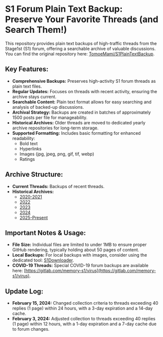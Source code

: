 # S1 Forum Plain Text Backup: Preserve Your Favorite Threads (and Search Them!)

This repository provides plain text backups of high-traffic threads from the Stage1st (S1) forum, offering a searchable archive of valuable discussions. You can find the original repository here: [TomoeMami/S1PlainTextBackup](https://github.com/TomoeMami/S1PlainTextBackup).

## Key Features:

*   **Comprehensive Backups:** Preserves high-activity S1 forum threads as plain text files.
*   **Regular Updates:**  Focuses on threads with recent activity, ensuring the archive stays current.
*   **Searchable Content:**  Plain text format allows for easy searching and analysis of backed-up discussions.
*   **Archival Strategy:** Backups are created in batches of approximately 1500 posts per file for manageability.
*   **Historical Archives:**  Older threads are moved to dedicated yearly archive repositories for long-term storage.
*   **Supported Formatting:** Includes basic formatting for enhanced readability:
    *   Bold text
    *   Hyperlinks
    *   Images (jpg, jpeg, png, gif, tif, webp)
    *   Ratings

## Archive Structure:

*   **Current Threads:** Backups of recent threads.
*   **Historical Archives:**
    *   [2020-2021](https://github.com/TomoeMami/S1PlainTextArchive2021)
    *   [2022](https://github.com/TomoeMami/S1PlainTextArchive2022)
    *   [2023](https://github.com/TomoeMami/S1PlainTextArchive2023)
    *   [2024](https://github.com/TomoeMami/S1PlainTextArchive2024)
    *   [2025-Present](https://github.com/TomoeMami/S1PlainTextArchive2025)

## Important Notes & Usage:

*   **File Size:**  Individual files are limited to under 1MB to ensure proper GitHub rendering, typically holding about 50 pages of content.
*   **Local Backups:**  For local backups with images, consider using the dedicated tool: [S1Downloader](https://github.com/shuangluoxss/Stage1st-downloader).
*   **COVID-19 Threads:** Special COVID-19 forum backups are available here: [https://gitlab.com/memory-s1/virus](https://gitlab.com/memory-s1/virus).

## Update Log:

*   **February 15, 2024:** Changed collection criteria to threads exceeding 40 replies (1 page) within 24 hours, with a 3-day expiration and a 14-day cache.
*   **February 3, 2024:**  Adjusted collection to threads exceeding 40 replies (1 page) within 12 hours, with a 1-day expiration and a 7-day cache due to forum changes.